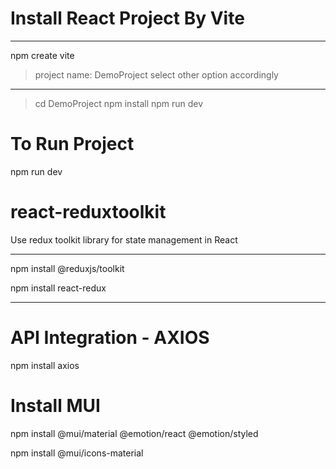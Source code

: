 # Install React Project By Vite

----------------------------------------------------------

npm create vite
> project name: DemoProject
> select other option accordingly

----------------------------------------------------------

> cd DemoProject
> npm install
> npm run dev

# To Run Project

npm run dev

# react-reduxtoolkit
Use redux toolkit library for state management in React

-----------------------------------------------------------
npm install @reduxjs/toolkit

npm install react-redux

-----------------------------------------------------------

# API Integration - AXIOS

npm install axios

# Install MUI

npm install @mui/material @emotion/react @emotion/styled

npm install @mui/icons-material